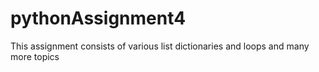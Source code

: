 # pythonAssignment4
This assignment consists of various list dictionaries and loops and many more topics

